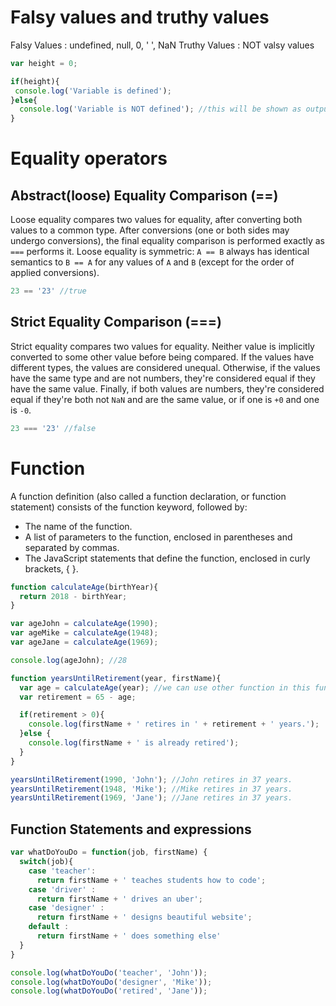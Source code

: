 Falsy values and truthy values
===============================
Falsy Values : undefined, null, 0, ' ', NaN
Truthy Values : NOT valsy values
```javascript
var height = 0;

if(height){
 console.log('Variable is defined');
}else{
  console.log('Variable is NOT defined'); //this will be shown as output
}
```

Equality operators
==================
Abstract(loose) Equality Comparison (==)
---------------------------------
Loose equality compares two values for equality, after converting both values to a common type.  After conversions (one or both sides may undergo conversions), the final equality comparison is performed exactly as ```===``` performs it.  Loose equality is symmetric: ```A == B``` always has identical semantics to ```B == A``` for any values of ```A``` and ```B``` (except for the order of applied conversions).
```javascript
23 == '23' //true
```

Strict Equality Comparison (===)
--------------------------------
Strict equality compares two values for equality. Neither value is implicitly converted to some other value before being compared. If the values have different types, the values are considered unequal. Otherwise, if the values have the same type and are not numbers, they're considered equal if they have the same value. Finally, if both values are numbers, they're considered equal if they're both not ```NaN``` and are the same value, or if one is ```+0``` and one is ```-0```.
```javascript
23 === '23' //false
```

Function
========
A function definition (also called a function declaration, or function statement) consists of the function keyword,  followed by:
* The name of the function.
* A list of parameters to the function, enclosed in parentheses and separated by commas.
* The JavaScript statements that define the function, enclosed in curly brackets, { }.
```javascript
function calculateAge(birthYear){
  return 2018 - birthYear;
}

var ageJohn = calculateAge(1990);
var ageMike = calculateAge(1948);
var ageJane = calculateAge(1969);

console.log(ageJohn); //28

function yearsUntilRetirement(year, firstName){
  var age = calculateAge(year); //we can use other function in this function
  var retirement = 65 - age;

  if(retirement > 0){
    console.log(firstName + ' retires in ' + retirement + ' years.');
  }else {
    console.log(firstName + ' is already retired');
  }
}

yearsUntilRetirement(1990, 'John'); //John retires in 37 years.
yearsUntilRetirement(1948, 'Mike'); //Mike retires in 37 years.
yearsUntilRetirement(1969, 'Jane'); //Jane retires in 37 years.
```

Function Statements and expressions
----------------------------------
```javascript
var whatDoYouDo = function(job, firstName) {
  switch(job){
    case 'teacher':
      return firstName + ' teaches students how to code';
    case 'driver' :
      return firstName + ' drives an uber';
    case 'designer' :
      return firstName + ' designs beautiful website';
    default : 
      return firstName + ' does something else'
  }
}

console.log(whatDoYouDo('teacher', 'John'));
console.log(whatDoYouDo('designer', 'Mike'));
console.log(whatDoYouDo('retired', 'Jane'));
```
